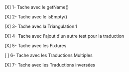 [X] 1- Tache avec le getName()

[X] 2- Tache avec le isEmpty() 

[X] 3- Tache avec la Triangulation.1

[X] 4- Tache avec l'ajout d'un autre test pour la traduction

[X] 5- Tache avec les Fixtures

[ ] 6- Tache avec les Traductions Multiples

[X] 7- Tache avec les Traductions inversées